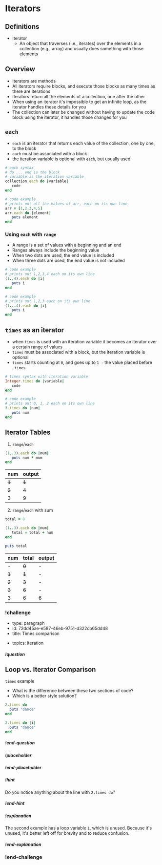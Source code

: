 # Iterators

## Definitions

* Iterator
    * An object that traverses (i.e., iterates) over the elements in a collection (e.g., array) and usually does something with those elements

## Overview

* Iterators are methods
* All iterators require blocks, and execute those blocks as many times as there are iterations
* Iterators return all the elements of a collection, one after the other
* When using an iterator it's impossible to get an infinite loop, as the iterator handles these details for you
* The collection can later be changed without having to update the code block using the iterator, it handles those changes for you

## `each`

* `each` is an iterator that returns each value of the collection, one by one, to the block
* `each` must be associated with a block
* the iteration variable is optional with `each`, but usually used

```ruby
# each syntax
# do ... end is the block
# variable is the iteration variable
collection.each do |variable|
   code
end
```

```ruby
# code example
# prints out all the values of arr, each on its own line
arr = [1,2,3,4,5]
arr.each do |element|
   puts element
end
```

### Using `each` with `range`

* A range is a set of values with a beginning and an end
* Ranges always include the beginning value
* When two dots are used, the end value is included
* When three dots are used, the end value is not included

```ruby
# code example
# prints out 1,2,3,4 each on its own line
(1..4).each do |i|
   puts i
end
```

```ruby
# code example
# prints out 1,2,3 each on its own line
(1...4).each do |i|
   puts i
end
```

## `times` as an iterator

* when `times` is used with an iteration variable it becomes an iterator over a certain range of values
* `times` must be associated with a block, but the iteration variable is optional
* `times` starts counting at `0`, and goes up to `1 -` the value placed before `.times`

```ruby
# times syntax with iteration variable
Integer.times do |variable|
   code
end
```

```ruby
# code example
# prints out 0, 1, 2 each on its own line
3.times do |num|
   puts num
end
```

## Iterator Tables

1. `range`/`each`

```ruby
(1..3).each do |num|
   puts num * num
end
```

| num   | output |
| :---- | :----- |
| ~~1~~ | ~~1~~  |
| ~~2~~ | ~~4~~  |
| 3     | 9      |

2. `range`/`each` with sum

```ruby
total = 0

(1..3).each do |num|
   total = total + num
end

puts total
```

| num   | total | output |
| :---- | :---- | :----- |
| -     | ~~0~~ | -      |
| ~~1~~ | ~~1~~ | -      |
| ~~2~~ | ~~3~~ | -      |
| ~~3~~ | ~~6~~ | -      |
| 3     | 6     | 6      |


<!-- >>>>>>>>>>>>>>>>>>>>>> BEGIN CHALLENGE >>>>>>>>>>>>>>>>>>>>>> -->
<!-- Replace everything in square brackets [] and remove brackets  -->

### !challenge

* type: paragraph
* id: 72dd45ae-e587-46eb-9751-d322cb65dd48
* title: Times comparison
<!-- * points: [1] (optional, the number of points for scoring as a checkpoint) -->
* topics: iteration

##### !question

## Loop vs. Iterator Comparison

 `times` example

* What is the difference between these two sections of code?
* Which is a better style solution?

```ruby
2.times do
  puts "dance"
end
```

```ruby
2.times do |i|
  puts "dance"
end
```

##### !end-question

##### !placeholder

##### !end-placeholder

<!-- other optional sections -->
##### !hint

Do you notice anything about the line with `2.times do`?

##### !end-hint
<!-- !rubric - !end-rubric (markdown, instructors can see while scoring a checkpoint) -->
##### !explanation

The second example has a loop variable `i`, which is unused.  Because it's unused, it's better left off for brevity and to reduce confusion.

##### !end-explanation

### !end-challenge

<!-- ======================= END CHALLENGE ======================= -->